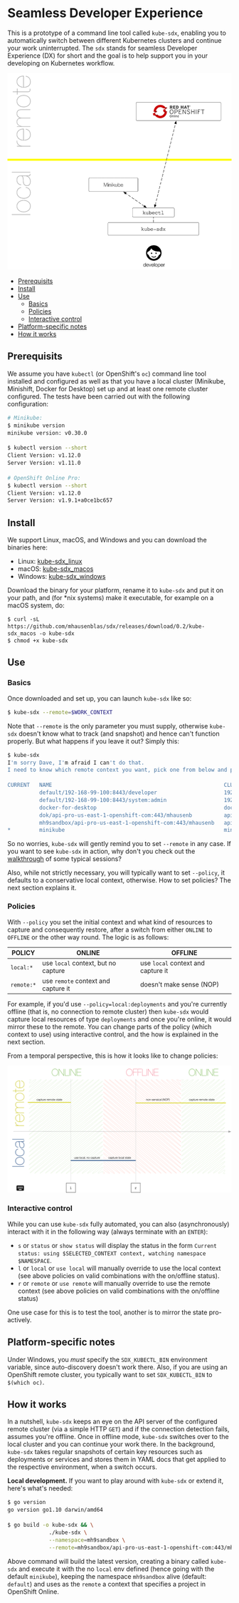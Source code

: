 # Seamless Developer Experience

This is a prototype of a command line tool called `kube-sdx`, enabling you to automatically switch between different Kubernetes clusters and continue your work uninterrupted. The `sdx` stands for seamless Developer Experience (DX) for short and the goal is to help support you in your developing on Kubernetes workflow.

![kube-sdx architecture](img/kubed-sdx-arch.png)

- [Prerequisits](#prerequisits)
- [Install](#install)
- [Use](#use)
    - [Basics](#basics)
    - [Policies](#policies)
    - [Interactive control](#interactive-control)
- [Platform-specific notes](#platform-specific-notes)
- [How it works](#how-it-works)

## Prerequisits

We assume you have `kubectl` (or OpenShift's `oc`) command line tool installed and configured as well as that you have a local cluster (Minikube, Minishift, Docker for Desktop) set up and at least one remote cluster configured. The tests have been carried out with the following configuration:

```bash
# Minikube:
$ minikube version
minikube version: v0.30.0

$ kubectl version --short
Client Version: v1.12.0
Server Version: v1.11.0

# OpenShift Online Pro:
$ kubectl version --short
Client Version: v1.12.0
Server Version: v1.9.1+a0ce1bc657
```

## Install

We support Linux, macOS, and Windows and you can download the binaries here:

- Linux: [kube-sdx_linux](https://github.com/mhausenblas/sdx/releases/download/0.2/kube-sdx_linux)
- macOS: [kube-sdx_macos](https://github.com/mhausenblas/sdx/releases/download/0.2/kube-sdx_macos)
- Windows: [kube-sdx_windows](https://github.com/mhausenblas/sdx/releases/download/0.2/kube-sdx_windows)

Download the binary for your platform, rename it to `kube-sdx` and put it on your path, and (for *nix systems) make it executable, for example on a macOS system, do:

```shell
$ curl -sL https://github.com/mhausenblas/sdx/releases/download/0.2/kube-sdx_macos -o kube-sdx
$ chmod +x kube-sdx
```

## Use

### Basics

Once downloaded and set up, you can launch `kube-sdx` like so:

```bash
$ kube-sdx --remote=$WORK_CONTEXT
```

Note that `--remote` is the only parameter you must supply, otherwise `kube-sdx` doesn't know what to track (and snapshot) and hence can't function properly. But what happens if you leave it out? Simply this:

```bash
$ kube-sdx
I'm sorry Dave, I'm afraid I can't do that.
I need to know which remote context you want, pick one from below and provide it via the --remote parameter:

CURRENT   NAME                                                      CLUSTER                               AUTHINFO                                       NAMESPACE
          default/192-168-99-100:8443/developer                     192-168-99-100:8443                   developer/192-168-99-100:8443                  default
          default/192-168-99-100:8443/system:admin                  192-168-99-100:8443                   system:admin/192-168-99-100:8443               default
          docker-for-desktop                                        docker-for-desktop-cluster            docker-for-desktop
          dok/api-pro-us-east-1-openshift-com:443/mhausenb          api-pro-us-east-1-openshift-com:443   mhausenb/api-pro-us-east-1-openshift-com:443   dok
          mh9sandbox/api-pro-us-east-1-openshift-com:443/mhausenb   api-pro-us-east-1-openshift-com:443   mhausenb/api-pro-us-east-1-openshift-com:443   mh9sandbox
*         minikube                                                  minikube                              minikube

```

So no worries, `kube-sdx` will gently remind you to set `--remote` in any case. If you want to see `kube-sdx` in action, why don't you check out the [walkthrough](walkthrough.md) of some typical sessions?

Also, while not strictly necessary, you will typically want to set `--policy`, it defaults to a conservative local context, otherwise.
How to set policies? The next section explains it.

### Policies

With `--policy` you set the initial context and what kind of resources to capture and consequently restore, after a switch from either `ONLINE` to `OFFLINE` or the other way round. The logic is as follows:

POLICY     | ONLINE | OFFLINE
---        | ---    | ---
`local:*`  | use `local` context, but no capture | use `local` context and capture it
`remote:*` | use `remote` context and capture it | doesn't make sense (NOP)

For example, if you'd use `--policy=local:deployments` and you're currently offline (that is, no connection to remote cluster) then `kube-sdx` would capture local resources of type `deployments` and once you're online, it would mirror these to the remote.
You can change parts of the policy (which context to use) using interactive control, and the how is explained in the next section.

From a temporal perspective, this is how it looks like to change policies:

![kube-sdx's policies in action](img/kubed-sdx-timing.png)

### Interactive control

While you can use `kube-sdx` fully automated, you can also (asynchronously) interact with it in the following way (always terminate with an `ENTER`):

- `s` or `status` or `show status` will display the status in the form `Current status: using $SELECTED_CONTEXT context, watching namespace $NAMESPACE`.
- `l` or `local` or `use local` will manually override to use the local context (see above policies on valid combinations with the on/offline status).
- `r` or `remote` or `use remote` will manually override to use the remote context (see above policies on valid combinations with the on/offline status)

One use case for this is to test the tool, another is to mirror the state pro-actively.

## Platform-specific notes

Under Windows, you *must* specify the `SDX_KUBECTL_BIN` environment variable, since auto-discovery doesn't work there. Also, if you are using an OpenShift remote cluster, you typically want to set `SDX_KUBECTL_BIN` to `$(which oc)`.

## How it works

In a nutshell, `kube-sdx` keeps an eye on the API server of the configured remote cluster (via a simple HTTP `GET`) and if the connection detection fails, assumes you're offline. Once in offline mode, `kube-sdx` switches over to the local cluster and you can continue your work there. In the background, `kube-sdx` takes regular snapshots of certain key resources such as deployments or services and stores them in YAML docs that get applied to the respective environment, when a switch occurs.

**Local development.** If you want to play around with `kube-sdx` or extend it, here's what's needed:

```bash
$ go version
go version go1.10 darwin/amd64

$ go build -o kube-sdx && \
             ./kube-sdx \
             --namespace=mh9sandbox \
             --remote=mh9sandbox/api-pro-us-east-1-openshift-com:443/mhausenb
```

Above command will build the latest version, creating a binary called `kube-sdx` and execute it with the no `local` env defined (hence going with the default `minikube`), keeping the namespace `mh9sandbox` alive (default: `default`) and uses as the `remote` a context that specifies a project in OpenShift Online.
